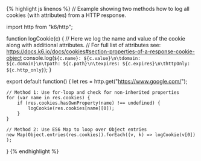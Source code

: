 {% highlight js linenos %}
// Example showing two methods how to log all cookies (with attributes) from a HTTP response.

import http from "k6/http";

function logCookie(c) {
    // Here we log the name and value of the cookie along with additional attributes.
    // For full list of attributes see: https://docs.k6.io/docs/cookies#section-properties-of-a-response-cookie-object
    console.log(`${c.name}: ${c.value}\n\tdomain: ${c.domain}\n\tpath: ${c.path}\n\texpires: ${c.expires}\n\thttpOnly: ${c.http_only}`);
}

export default function() {
    let res = http.get("https://www.google.com/");

    // Method 1: Use for-loop and check for non-inherited properties
    for (var name in res.cookies) {
        if (res.cookies.hasOwnProperty(name) !== undefined) {
            logCookie(res.cookies[name][0]);
        }
    }

    // Method 2: Use ES6 Map to loop over Object entries
    new Map(Object.entries(res.cookies)).forEach((v, k) => logCookie(v[0]) );
}
{% endhighlight %}